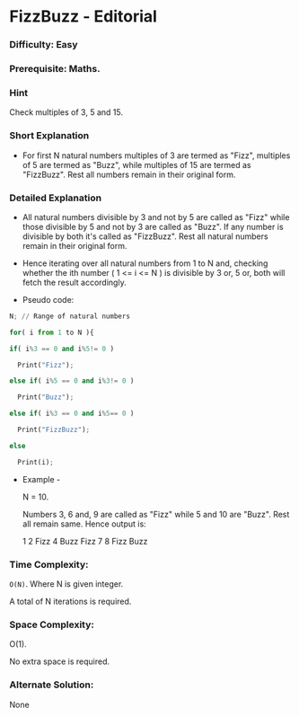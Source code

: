 # FizzBuzz - Editorial

### Difficulty: Easy

### Prerequisite: Maths.

### Hint

Check multiples of 3, 5 and 15.

### Short Explanation

- For first N natural numbers multiples of 3 are termed as "Fizz", multiples of 5 are termed as "Buzz", while multiples of 15 are termed as "FizzBuzz". Rest all numbers remain in their original form.

### Detailed Explanation

- All natural numbers divisible by 3 and not by 5 are called as "Fizz" while those divisible by 5 and not by 3 are called as "Buzz". If any number is divisible by both it's called as "FizzBuzz". Rest all natural numbers remain in their original form.

- Hence iterating over all natural numbers from 1 to N and, checking whether the ith number ( 1 <= i <= N ) is divisible by 3 or, 5 or, both will fetch the result accordingly.

- Pseudo code:

```python
N; // Range of natural numbers

for( i from 1 to N ){

if( i%3 == 0 and i%5!= 0 )

  Print("Fizz");

else if( i%5 == 0 and i%3!= 0 )

  Print("Buzz");

else if( i%3 == 0 and i%5== 0 )

  Print("FizzBuzz");

else

  Print(i);

```

- Example -

    N = 10.

    Numbers 3, 6 and, 9 are called as "Fizz" while 5 and 10 are "Buzz". Rest all remain same. Hence output is:

    1 2 Fizz 4 Buzz Fizz 7 8 Fizz Buzz

### Time Complexity:

`O(N)`. Where N is given integer.

A total of N iterations is required.

### Space Complexity:

O(1).

No extra space is required.

### Alternate Solution:

None
